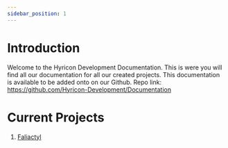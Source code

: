 ```yaml
---
sidebar_position: 1
---
```


# Introduction

Welcome to the Hyricon Development Documentation. This is were you will find all our documentation for all our created projects. This documentation is available to be added onto on our Github. Repo link: https://github.com/Hyricon-Development/Documentation

# Current Projects
1. [Faliactyl](https://github.com/Hyricon-Development/Faliactyl)